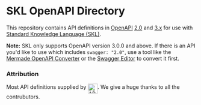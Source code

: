 # SKL OpenAPI Directory

This repository contains API definitions in [OpenAPI](https://www.openapis.org/) [2.0](https://swagger.io/specification/v2/) and [3.x](https://spec.openapis.org/oas/v3.1.0) for use with [Standard Knowledge Language (SKL)](https://www.comake.io/skl).

**Note:** SKL only supports OpenAPI version 3.0.0 and above. If there is an API you'd like to use which includes `swagger: "2.0"`, use a tool like the [Mermade OpenAPI Converter](https://mermade.org.uk/openapi-converter) or the [Swagger Editor](https://editor.swagger.io/) to convert it first.

### Attribution
Most API definitions supplied by <a href="https://apis.guru/"><img src="https://apis.guru/branding/logo_horizontal.svg" alt="APIs.guru logo" height="26" align="top"/></a>. We give a huge thanks to all the contrubutors.
